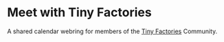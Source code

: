 # Meet with Tiny Factories

A shared calendar webring for members of the [Tiny Factories](https"//tinyfactories.space) Community.
